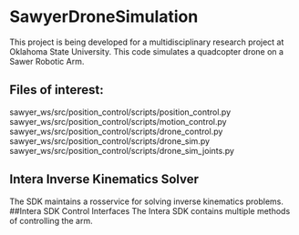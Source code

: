# SawyerDroneSimulation


This project is being developed for a multidisciplinary research project at Oklahoma State University. This code simulates a quadcopter drone on a Sawer Robotic Arm.

## Files of interest: 

sawyer_ws/src/position_control/scripts/position_control.py \
sawyer_ws/src/position_control/scripts/motion_control.py \
sawyer_ws/src/position_control/scripts/drone_control.py \
sawyer_ws/src/position_control/scripts/drone_sim.py \
sawyer_ws/src/position_control/scripts/drone_sim_joints.py

## Intera Inverse Kinematics Solver
The SDK maintains a rosservice for solving inverse kinematics problems. 
##Intera SDK Control Interfaces
The Intera SDK contains multiple methods of controlling the arm.
